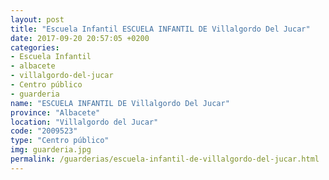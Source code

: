 ```yaml
---
layout: post
title: "Escuela Infantil ESCUELA INFANTIL DE Villalgordo Del Jucar"
date: 2017-09-20 20:57:05 +0200
categories:
- Escuela Infantil
- albacete
- villalgordo-del-jucar
- Centro público
- guarderia
name: "ESCUELA INFANTIL DE Villalgordo Del Jucar"
province: "Albacete"
location: "Villalgordo del Jucar"
code: "2009523"
type: "Centro público"
img: guarderia.jpg
permalink: /guarderias/escuela-infantil-de-villalgordo-del-jucar.html
---
```

